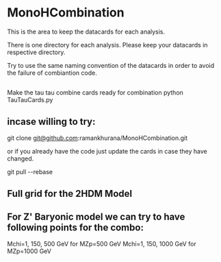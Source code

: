 # MonoHCombination

This is the area to keep the datacards for each analysis. 

There is one directory for each analysis. Please keep your datacards in respective directory. 

Try to use the same naming convention of the datacards in order to avoid the failure of combiantion code. 



## 
Make the tau tau combine cards  ready for combination
python TauTauCards.py


## incase willing to try: 
git clone git@github.com:ramankhurana/MonoHCombination.git 

or if you already have the code just update the cards in case they have changed. 

git pull --rebase


## Full grid for the 2HDM Model

## For Z' Baryonic model we can try to have following points for the combo: 
Mchi=1, 150, 500 GeV for MZp=500 GeV
Mchi=1, 150, 1000 GeV for MZp=1000 GeV
